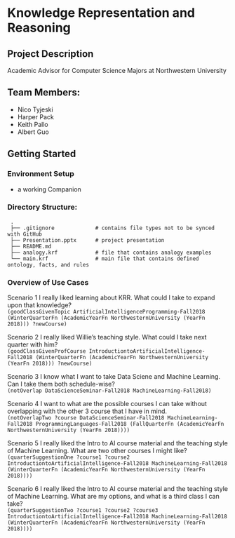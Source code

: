 # Knowledge Representation and Reasoning

## Project Description
Academic Advisor for Computer Science Majors at Northwestern University

## Team Members:
- Nico Tyjeski
- Harper Pack
- Keith Pallo
- Albert Guo

## Getting Started
### Environment Setup
- a working Companion

### Directory Structure:
     .
     ├── .gitignore             # contains file types not to be synced with GitHub
     ├── Presentation.pptx      # project presentation                               
     ├── README.md                               
     ├── analogy.krf            # file that contains analogy examples
     └── main.krf               # main file that contains defined ontology, facts, and rules

### Overview of Use Cases
Scenario 1
I really liked learning about KRR. What could I take to expand upon that knowledge? <br />
`(goodClassGivenTopic ArtificialIntelligenceProgramming-Fall2018 (WinterQuarterFn (AcademicYearFn NorthwesternUniversity (YearFn 2018))) ?newCourse)`

Scenario 2
I really liked Willie’s teaching style. What could I take next quarter with him? <br />
`(goodClassGivenProfCourse IntroductiontoArtificialIntelligence-Fall2018 (WinterQuarterFn (AcademicYearFn NorthwesternUniversity (YearFn 2018))) ?newCourse)`

Scenario 3
I know what I want to take Data Sciene and Machine Learning. Can I take them both schedule-wise? <br />
`(notOverlap DataScienceSeminar-Fall2018 MachineLearning-Fall2018)`

Scenario 4
I want to what are the possible courses I can take without overlapping with the other 3 course that I have in mind. <br />
`(notOverlapTwo ?course DataScienceSeminar-Fall2018 MachineLearning-Fall2018 ProgrammingLanguages-Fall2018 (FallQuarterFn (AcademicYearFn NorthwesternUniversity (YearFn 2018))))`

Scenario 5
I really liked the Intro to AI course material and the teaching style of Machine Learning. What are two other courses I might like? <br />
`(quarterSuggestionOne ?course1 ?course2 IntroductiontoArtificialIntelligence-Fall2018 MachineLearning-Fall2018 (WinterQuarterFn (AcademicYearFn NorthwesternUniversity (YearFn 2018))))`

Scenario 6
I really liked the Intro to AI course material and the teaching style of Machine Learning. What are my options, and what is a third class I can take? <br />
`(quarterSuggestionTwo ?course1 ?course2 ?course3 IntroductiontoArtificialIntelligence-Fall2018 MachineLearning-Fall2018 (WinterQuarterFn (AcademicYearFn NorthwesternUniversity (YearFn 2018))))`
